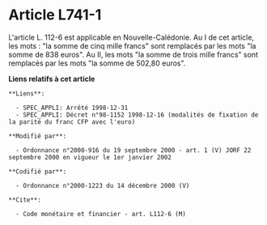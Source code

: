 # Article L741-1

L'article L. 112-6 est applicable en Nouvelle-Calédonie. Au I de cet article, les mots : "la somme de cinq mille francs" sont
remplacés par les mots "la somme de 838 euros". Au II, les mots "la somme de trois mille francs" sont remplacés par les mots
"la somme de 502,80 euros".

**Liens relatifs à cet article**

	**Liens**:

	  - SPEC_APPLI: Arrêté 1998-12-31
	  - SPEC_APPLI: Décret n°98-1152 1998-12-16 (modalités de fixation de la parité du franc CFP avec l'euro)

	**Modifié par**:

	  - Ordonnance n°2000-916 du 19 septembre 2000 - art. 1 (V) JORF 22 septembre 2000 en vigueur le 1er janvier 2002

	**Codifié par**:

	  - Ordonnance n°2000-1223 du 14 décembre 2000 (V)

	**Cite**:

	  - Code monétaire et financier - art. L112-6 (M)
